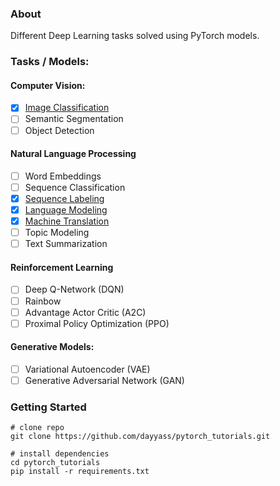 ### About
Different Deep Learning tasks solved using PyTorch models.

### Tasks / Models:
#### Computer Vision:
- [x] [Image Classification](tutorials/01_pytorch_lenet_mnist.py)
- [ ] Semantic Segmentation
- [ ] Object Detection
#### Natural Language Processing
- [ ] Word Embeddings
- [ ] Sequence Classification
- [x] [Sequence Labeling](https://github.com/dayyass/pytorch_ner)
- [x] [Language Modeling](https://github.com/dayyass/language_modeling)
- [x] [Machine Translation](https://github.com/dayyass/neural_machine_translation)
- [ ] Topic Modeling
- [ ] Text Summarization
#### Reinforcement Learning
- [ ] Deep Q-Network (DQN)
- [ ] Rainbow
- [ ] Advantage Actor Critic (A2C)
- [ ] Proximal Policy Optimization (PPO)
#### Generative Models:
- [ ] Variational Autoencoder (VAE)
- [ ] Generative Adversarial Network (GAN)

### Getting Started
```
# clone repo   
git clone https://github.com/dayyass/pytorch_tutorials.git

# install dependencies   
cd pytorch_tutorials
pip install -r requirements.txt
```
